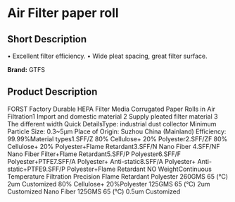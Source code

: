 # Air Filter paper roll

## Short Description

• Excellent filter efficiency.
• Wide pleat spacing, great filter surface.

**Brand:** GTFS

## Product Description

FORST Factory Durable HEPA Filter Media Corrugated Paper Rolls in Air Filtration1 Import and domestic material 2 Supply pleated filter material 3 The different width Quick DetailsType: industrial dust collector Minimum Particle Size: 0.3~5μm Place of Origin: Suzhou China (Mainland) Efficiency: 99.99%Material types1.SFF/Z 80% Cellulose+ 20% Polyester2.SFF/ZF 80% Cellulose+ 20% Polyester+Flame Retardant3.SFF/N Nano Fiber 4.SFF/NF Nano Fiber Filter+Flame Retardant5.SFF/P Polyester6.SFF/F Polyester+PTFE7.SFF/A Polyester+ Anti-static8.SFF/A Polyester+ Anti-static+PTFE9.SFF/P Polyester+Flame Retardant NO WeightContinuous Temperature Filtration Precision Flame Retardant Polyester 260GMS 65 (°C) 2um Customized 80% Cellulose+ 20%Polyester 125GMS 65 (°C) 2um Customized Nano Fiber 125GMS 65 (°C) 0.5um Customized


